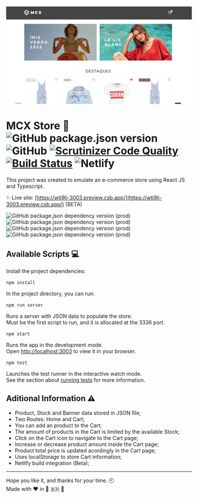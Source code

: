 ![MCX Store](/public/og-image.png)

# MCX Store :dress: ![GitHub package.json version](https://img.shields.io/github/package-json/v/dedevillela/mcx-store) ![GitHub](https://img.shields.io/github/license/dedevillela/mcx-store) [![Scrutinizer Code Quality](https://scrutinizer-ci.com/g/dedevillela/mcx-store/badges/quality-score.png?b=main)](https://scrutinizer-ci.com/g/dedevillela/mcx-store/?branch=main) [![Build Status](https://scrutinizer-ci.com/g/dedevillela/mcx-store/badges/build.png?b=main)](https://scrutinizer-ci.com/g/dedevillela/mcx-store/build-status/main) ![Netlify](https://img.shields.io/netlify/bdd0562b-577a-463e-838e-4645553f81b0)

This project was created to emulate an e-commerce store using React JS and Typescript.

:sparkles: Live site: [https://wti9lj-3003.preview.csb.app/](https://wti9lj-3003.preview.csb.app/) (BETA)

![GitHub package.json dependency version (prod)](https://img.shields.io/github/package-json/dependency-version/dedevillela/mcx-store/react?logo=react) ![GitHub package.json dependency version (prod)](https://img.shields.io/github/package-json/dependency-version/dedevillela/mcx-store/typescript?logo=typescript) ![GitHub package.json dependency version (prod)](https://img.shields.io/github/package-json/dependency-version/dedevillela/mcx-store/swiper?color=lightblue&logo=swiper) ![GitHub package.json dependency version (prod)](https://img.shields.io/github/package-json/dependency-version/dedevillela/mcx-store/styled-components?color=pink&logo=styled-components)

## Available Scripts :computer:

Install the project dependencies:

```
npm install
```

In the project directory, you can run:

```
npm run server
```

Runs a server with JSON data to populate the store.\
Must be the first script to run, and it is allocated at the 3336 port.

```
npm start
```

Runs the app in the development mode.\
Open [http://localhost:3003](http://localhost:3003) to view it in your browser.

```
npm test
```

Launches the test runner in the interactive watch mode.\
See the section about [running tests](https://facebook.github.io/create-react-app/docs/running-tests) for more information.

## Aditional Information :warning:

- Product, Stock and Banner data stored in JSON file;
- Two Routes: Home and Cart;
- You can add an product to the Cart;
- The amount of products in the Cart is limited by the available Stock;
- Click on the Cart icon to navigate to the Cart page;
- Increase or decrease product amount inside the Cart page;
- Product total price is updated acordingly in the Cart page;
- Uses localStorage to store Cart information;
- Netlify build integration (Beta);

---

Hope you like it, and thanks for your time. :clock9:\
Made with ❤️ in :small_red_triangle: :brazil: :rooster:
